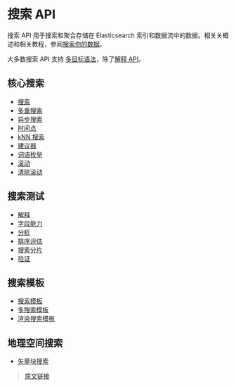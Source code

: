 # 搜索 API

搜索 API 用于搜索和聚合存储在 Elasticsearch 索引和数据流中的数据。相关关概述和相关教程，参阅[搜索你的数据](/search_your_data)。

大多数搜索 API 支持 [多目标语法](/rest_apis/api_convention/multi_target_syntax)，除了[解释 API](/rest_apis/search_apis/explain)。

## 核心搜索

- [搜索](/rest_apis/search_apis/search)
- [多重搜索](/rest_apis/search_apis/multi_search)
- [异步搜索](/rest_apis/search_apis/async_search)
- [时间点](/rest_apis/search_apis/point_in_time)
- [kNN 搜索](/rest_apis/search_apis/knn_search)
- [建议器](/rest_apis/search_apis/suggesters)
- [词语枚举](/rest_apis/search_apis/terms_enum)
- [滚动](/rest_apis/search_apis/scroll)
- [清除滚动](/rest_apis/search_apis/clear_scroll)

## 搜索测试

- [解释](/rest_apis/search_apis/explain)
- [字段能力](/rest_apis/search_apis/field_capabilities)
- [分析](/rest_apis/search_apis/profile)
- [排序评估](//rest_apis/search_apis/ranking_evaluation)
- [搜索分片](/rest_apis/search_apis/search_shards)
- [验证](/rest_apis/search_apis/validate)

## 搜索模板

- [搜索模板](/rest_apis/search_apis/search_template)
- [多搜索模板](/rest_apis/search_apis/multi_search_template)
- [渲染搜索模板](/rest_apis/search_apis/render_search_template)

## 地理空间搜索

- [矢量块搜索](/rest_apis/search_apis/vector_tile_search)

> [原文链接](https://www.elastic.co/guide/en/elasticsearch/reference/current/search.html)

